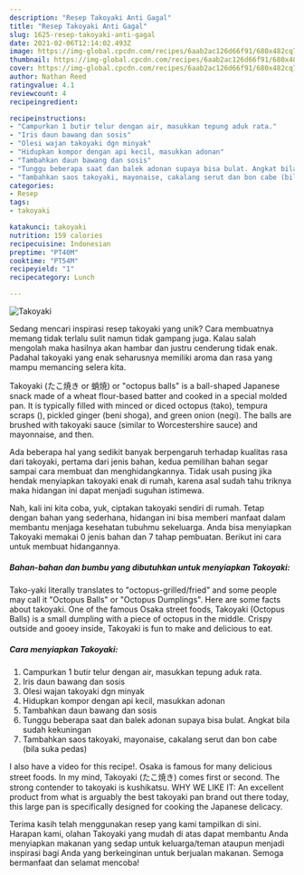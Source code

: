 ```yaml
---
description: "Resep Takoyaki Anti Gagal"
title: "Resep Takoyaki Anti Gagal"
slug: 1625-resep-takoyaki-anti-gagal
date: 2021-02-06T12:14:02.493Z
image: https://img-global.cpcdn.com/recipes/6aab2ac126d66f91/680x482cq70/takoyaki-foto-resep-utama.jpg
thumbnail: https://img-global.cpcdn.com/recipes/6aab2ac126d66f91/680x482cq70/takoyaki-foto-resep-utama.jpg
cover: https://img-global.cpcdn.com/recipes/6aab2ac126d66f91/680x482cq70/takoyaki-foto-resep-utama.jpg
author: Nathan Reed
ratingvalue: 4.1
reviewcount: 4
recipeingredient:

recipeinstructions:
- "Campurkan 1 butir telur dengan air, masukkan tepung aduk rata."
- "Iris daun bawang dan sosis"
- "Olesi wajan takoyaki dgn minyak"
- "Hidupkan kompor dengan api kecil, masukkan adonan"
- "Tambahkan daun bawang dan sosis"
- "Tunggu beberapa saat dan balek adonan supaya bisa bulat. Angkat bila sudah kekuningan"
- "Tambahkan saos takoyaki, mayonaise, cakalang serut dan bon cabe (bila suka pedas)"
categories:
- Resep
tags:
- takoyaki

katakunci: takoyaki 
nutrition: 159 calories
recipecuisine: Indonesian
preptime: "PT40M"
cooktime: "PT54M"
recipeyield: "1"
recipecategory: Lunch

---
```



![Takoyaki](https://img-global.cpcdn.com/recipes/6aab2ac126d66f91/680x482cq70/takoyaki-foto-resep-utama.jpg)

Sedang mencari inspirasi resep takoyaki yang unik? Cara membuatnya memang tidak terlalu sulit namun tidak gampang juga. Kalau salah mengolah maka hasilnya akan hambar dan justru cenderung tidak enak. Padahal takoyaki yang enak seharusnya memiliki aroma dan rasa yang mampu memancing selera kita.

Takoyaki (たこ焼き or 蛸焼) or &#34;octopus balls&#34; is a ball-shaped Japanese snack made of a wheat flour-based batter and cooked in a special molded pan. It is typically filled with minced or diced octopus (tako), tempura scraps (), pickled ginger (beni shoga), and green onion (negi). The balls are brushed with takoyaki sauce (similar to Worcestershire sauce) and mayonnaise, and then.

Ada beberapa hal yang sedikit banyak berpengaruh terhadap kualitas rasa dari takoyaki, pertama dari jenis bahan, kedua pemilihan bahan segar sampai cara membuat dan menghidangkannya. Tidak usah pusing jika hendak menyiapkan takoyaki enak di rumah, karena asal sudah tahu triknya maka hidangan ini dapat menjadi suguhan istimewa.


Nah, kali ini kita coba, yuk, ciptakan takoyaki sendiri di rumah. Tetap dengan bahan yang sederhana, hidangan ini bisa memberi manfaat dalam membantu menjaga kesehatan tubuhmu sekeluarga. Anda bisa menyiapkan Takoyaki memakai 0 jenis bahan dan 7 tahap pembuatan. Berikut ini cara untuk membuat hidangannya.

<!--inarticleads1-->

##### Bahan-bahan dan bumbu yang dibutuhkan untuk menyiapkan Takoyaki:



Tako-yaki literally translates to &#34;octopus-grilled/fried&#34; and some people may call it &#34;Octopus Balls&#34; or &#34;Octopus Dumplings&#34;. Here are some facts about takoyaki. One of the famous Osaka street foods, Takoyaki (Octopus Balls) is a small dumpling with a piece of octopus in the middle. Crispy outside and gooey inside, Takoyaki is fun to make and delicious to eat. 

<!--inarticleads2-->

##### Cara menyiapkan Takoyaki:

1. Campurkan 1 butir telur dengan air, masukkan tepung aduk rata.
1. Iris daun bawang dan sosis
1. Olesi wajan takoyaki dgn minyak
1. Hidupkan kompor dengan api kecil, masukkan adonan
1. Tambahkan daun bawang dan sosis
1. Tunggu beberapa saat dan balek adonan supaya bisa bulat. Angkat bila sudah kekuningan
1. Tambahkan saos takoyaki, mayonaise, cakalang serut dan bon cabe (bila suka pedas)


I also have a video for this recipe!. Osaka is famous for many delicious street foods. In my mind, Takoyaki (たこ焼き) comes first or second. The strong contender to takoyaki is kushikatsu. WHY WE LIKE IT: An excellent product from what is arguably the best takoyaki pan brand out there today, this large pan is specifically designed for cooking the Japanese delicacy. 

Terima kasih telah menggunakan resep yang kami tampilkan di sini. Harapan kami, olahan Takoyaki yang mudah di atas dapat membantu Anda menyiapkan makanan yang sedap untuk keluarga/teman ataupun menjadi inspirasi bagi Anda yang berkeinginan untuk berjualan makanan. Semoga bermanfaat dan selamat mencoba!
